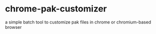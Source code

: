 # chrome-pak-customizer
a simple batch tool to customize pak files in chrome or chromium-based browser  
